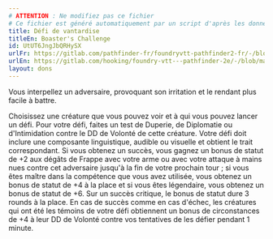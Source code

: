 ```yaml
---
# ATTENTION : Ne modifiez pas ce fichier
# Ce fichier est généré automatiquement par un script d'après les données du module Foundry VTT officiel et de sa traduction
title: Défi de vantardise
titleEn: Boaster's Challenge
id: UtUT6JngJbQRHySX
urlFr: https://gitlab.com/pathfinder-fr/foundryvtt-pathfinder2-fr/-/blob/master/data/feats/UtUT6JngJbQRHySX.htm
urlEn: https://gitlab.com/hooking/foundry-vtt---pathfinder-2e/-/blob/master/packs/data/feats.db/boaster-s-challenge.json
layout: dons
---
```

Vous interpellez un adversaire, provoquant son irritation et le rendant plus facile à battre.

Choisissez une créature que vous pouvez voir et à qui vous pouvez lancer un défi. Pour votre défi, faites un test de Duperie, de Diplomatie ou d'Intimidation contre le DD de Volonté de cette créature. Votre défi doit inclure une composante linguistique, audible ou visuelle et obtient le trait correspondant. Si vous obtenez un succès, vous gagnez un bonus de statut de +2 aux dégâts de Frappe avec votre arme ou avec votre attaque à mains nues contre cet adversaire jusqu'à la fin de votre prochain tour ; si vous êtes maître dans la compétence que vous avez utilisée, vous obtenez un bonus de statut de +4 à la place et si vous êtes légendaire, vous obtenez un bonus de statut de +6. Sur un succès critique, le bonus de statut dure 3 rounds à la place. En cas de succès comme en cas d'échec, les créatures qui ont été les témoins de votre défi obtiennent un bonus de circonstances de +4 à leur DD de Volonté contre vos tentatives de les défier pendant 1 minute.
